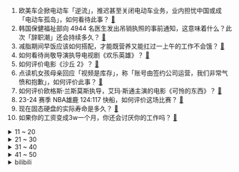 1. 欧美车企掀电动车「逆流」，推迟甚至关闭电动车业务，业内担忧中国或成「电动车孤岛」，如何看待此事？ [:link:](https://www.zhihu.com/question/648029182)
2. 韩国保健福祉部向 4944 名医生发出吊销执照的事前通知，这意味着什么？此次「辞职潮」还会持续多久？ [:link:](https://www.zhihu.com/question/648011242)
3. 减脂期间早饭应该如何搭配，才能既营养又能扛过一上午的工作不会饿？ [:link:](https://www.zhihu.com/question/645242623)
4. 如何看待尚敬导演执导电视剧《欢乐英雄》？ [:link:](https://www.zhihu.com/question/273772834)
5. 如何评价电影《沙丘 2》？ [:link:](https://www.zhihu.com/question/648099224)
6. 点读机女孩母亲回应「视频是库存」，称「账号由签约公司运营，我们非常气愤和抱歉」，如何评价此事？ [:link:](https://www.zhihu.com/question/648079504)
7. 如何评价欧格斯·兰斯莫斯执导，艾玛·斯通主演的电影《可怜的东西》？ [:link:](https://www.zhihu.com/question/644766464)
8. 23-24 赛季 NBA雄鹿 124:117 快船，如何评价这场比赛？ [:link:](https://www.zhihu.com/question/647967106)
9. 现在固态硬盘的实际寿命是多久？ [:link:](https://www.zhihu.com/question/325543765)
10. 如果你的工资变成3w一个月，你还会讨厌你的工作吗？ [:link:](https://www.zhihu.com/question/645689714)
<details>
<summary>11 ~ 20</summary>

11. 赫梯人早就发明了冶铁术，为什么罗马军团还大量使用青铜短剑？ [:link:](https://www.zhihu.com/question/565373257)
12. 空军副司令表示「轰-20将很快正式公布」，哪些信息值得关注？ [:link:](https://www.zhihu.com/question/648056180)
13. 为什么猫只舔毛就能让毛发不油，而人类一定要用洗发水才能洗干净? [:link:](https://www.zhihu.com/question/639277312)
14. 普通人不要盲目挑战麦当娜 16 连蹲，连续深蹲的安全隐患有哪些？该如何避免？ [:link:](https://www.zhihu.com/question/646724300)
15. 每次双休的时候同事总是组织大家去唱歌，每次真的都不想去怎么拒绝？ [:link:](https://www.zhihu.com/question/647136437)
16. 讨论一下「高智商 + 什么属性 = 王炸」？以及你认可「智商单出 = 死局」吗？ [:link:](https://www.zhihu.com/question/647544829)
17. 你们家里现在养着哪些宠物？可以发张照片吗？ [:link:](https://www.zhihu.com/question/647547295)
18. 新手建议养边牧吗？ [:link:](https://www.zhihu.com/question/645117912)
19. 有什么手机是你连战四年还没换过的？ [:link:](https://www.zhihu.com/question/646576429)
20. 为什么家长辅导孩子作业，容易发疯？问题出在哪里？ [:link:](https://www.zhihu.com/question/646561627)
</details>
<details>
<summary>21 ~ 30</summary>

21. 请问只用盾牌可以防身吗？ [:link:](https://www.zhihu.com/question/622491548)
22. 反社会人格有哪些不可思议的行为？ [:link:](https://www.zhihu.com/question/35079273)
23. 写网文怎么写智斗? [:link:](https://www.zhihu.com/question/645603455)
24. 坚持游泳三个月，能减肥吗？ [:link:](https://www.zhihu.com/question/645376598)
25. 你们上班的时候是精心打扮自己，还是邋邋遢遢就去了？ [:link:](https://www.zhihu.com/question/645935034)
26. 「共情能力强」到底是一种什么体验？ [:link:](https://www.zhihu.com/question/647247166)
27. 「理性」会影响「幽默感」吗？ [:link:](https://www.zhihu.com/question/647282329)
28. 职场上怎么样判断是果敢还是莽撞？ [:link:](https://www.zhihu.com/question/647419389)
29. 轻断食给你身体带来什么改变？ [:link:](https://www.zhihu.com/question/646530514)
30. 韩国政府将调派军医来弥补医疗空缺，并向离岗医师继续发送吊销执照预告通知，如何看待此事？会带来哪些影响？ [:link:](https://www.zhihu.com/question/648030821)
</details>
<details>
<summary>31 ~ 40</summary>

31. 对于学生来说，8GB 和 16GB 内存的电脑有什么区别？ [:link:](https://www.zhihu.com/question/645095598)
32. 在电影《沙丘2》中让你印象最深刻的情节是什么? [:link:](https://www.zhihu.com/question/647641869)
33. 「当自身认知不够，那就不要去怀疑」，你认为这个观点是对的吗？如何有理有据反驳？ [:link:](https://www.zhihu.com/question/647498604)
34. 如何评价《2024中国诗词大会》？ [:link:](https://www.zhihu.com/question/647942257)
35. 外交部「中方坚决反对印度领导人到争议区活动」，具体情况如何？会对边境局势有哪些影响？ [:link:](https://www.zhihu.com/question/648111794)
36. 3 月 11 日 ，比特币报价突破 71000 美元，创历史新高，哪些信息值得关注？ [:link:](https://www.zhihu.com/question/648052514)
37. 「吃不愁、穿不愁，还得有闲钱去旅游」，网友称「文旅部部长说出了我的心愿」，文旅对你来说有多重要？ [:link:](https://www.zhihu.com/question/648057400)
38. 古代冷兵器打仗痛苦还是现代热武器打仗痛苦？ [:link:](https://www.zhihu.com/question/647629163)
39. AWE 2024 将于 3 月中在上海举办，有哪些让你期待的新产品和新技术？ [:link:](https://www.zhihu.com/question/646576125)
40. 报道称「英国凯特王妃术后首张官方照片疑非真图，其健康状况引外界猜测」，如何看待此事？ [:link:](https://www.zhihu.com/question/648057469)
</details>
<details>
<summary>41 ~ 50</summary>

41. 《奥本海默》获第 96 届奥斯卡最佳影片，知友推荐度86%，如何评价这部影片？ [:link:](https://www.zhihu.com/question/648006965)
42. 十四届全国人大二次会议 11日闭幕，意味着今年全国两会正式画上句号，两会闭幕后，代表委员还有哪些工作？ [:link:](https://www.zhihu.com/question/648055877)
43. 国家体育总局局长指出「坚决惩治体育领域腐败，坚决打击体育领域假赌黑」，如何解读？释放了哪些信号？ [:link:](https://www.zhihu.com/question/648070161)
44. 一波音客机据称因「技术问题」在空中发生急降，数十人受伤，哪些信息值得关注？ [:link:](https://www.zhihu.com/question/648042357)
45. 复旦大学对校外人士开放食堂，午饭在 12 点半后可用餐，另收取 50% 搭伙费， 如何看待这一举措？ [:link:](https://www.zhihu.com/question/648044664)
46. 文旅部部长回应大型演出一票难求甚至黄牛倒票现象，「采取硬性措施限制黄牛倒票的空间」，哪些信息值得关注？ [:link:](https://www.zhihu.com/question/648057909)
47. 安徽发生一起瓦斯爆燃事故，已致 7 人死亡 2 人失联，当前具体情况如何？ [:link:](https://www.zhihu.com/question/648115232)
48. 金融监管总局局长李云泽介绍，存量首套房贷利率下降后每年买房者节约 1700 亿，哪些信息值得关注？ [:link:](https://www.zhihu.com/question/648064377)
49. 全国人大代表刘国永「建议增设操纵体育比赛罪立法条款」，这一建议对维系体育赛事公平具有哪些影响？ [:link:](https://www.zhihu.com/question/648012170)
50. 如何客观评价宁波这座城市？ [:link:](https://www.zhihu.com/question/436642632)
</details><details>
<summary>bilibili</summary>

</details>